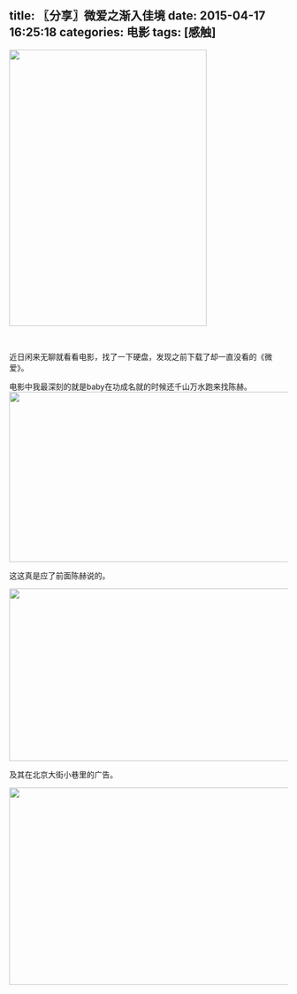 title: 〖分享〗微爱之渐入佳境
date: 2015-04-17 16:25:18
categories: 电影
tags: [感触]
---
<img class=" aligncenter" src="http://oss.sengmitnick.com/smk17/posts/375/wazjrjj.jpg@500h_90Q_1x.jpg" alt="" width="357" height="500" />

&nbsp;

近日闲来无聊就看看电影，找了一下硬盘，发现之前下载了却一直没看的《微爱》。<!--more-->

电影中我最深刻的就是baby在功成名就的时候还千山万水跑来找陈赫。<img class="alignnone" src="http://oss.sengmitnick.com/smk17/posts/375/20150417225147.png@700w_90Q_1x.jpg" alt="" width="700" height="308" />

这这真是应了前面陈赫说的。

<img class="alignnone" src="http://oss.sengmitnick.com/smk17/posts/375/weiai.gif" alt="" width="701" height="312" />

及其在北京大街小巷里的广告。

<img class="alignnone" src="http://oss.sengmitnick.com/smk17/posts/375/20150418000004.png@700w_90Q_1x.jpg" alt="" width="700" height="357" />